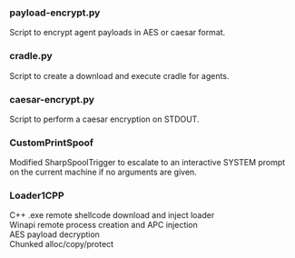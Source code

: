 ### payload-encrypt.py

Script to encrypt agent payloads in AES or caesar format.

### cradle.py

Script to create a download and execute cradle for agents.

### caesar-encrypt.py

Script to perform a caesar encryption on STDOUT.

### CustomPrintSpoof

Modified SharpSpoolTrigger to escalate to an interactive SYSTEM prompt on the current machine if no arguments are given.

### Loader1CPP

C++ .exe remote shellcode download and inject loader<br>
Winapi remote process creation and APC injection<br>
AES payload decryption<br>
Chunked alloc/copy/protect<br> 
